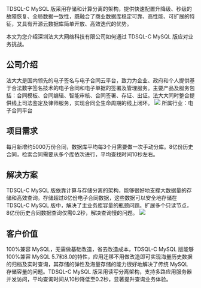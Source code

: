TDSQL-C MySQL 版采用存储和计算分离的架构，提供快速配置升降级、秒级的故障恢复、全局数据一致性，既融合了商业数据库稳定可靠、高性能、可扩展的特征，又具有开源云数据库简单开放、高效迭代的优势。

本文为您介绍深圳法大大网络科技有限公司如何通过 TDSQL-C MySQL 版应对业务挑战。

## 公司介绍
法大大是国内领先的电子签名与电子合同云平台，致力为企业、政府和个人提供基于合法数字签名技术的电子合同和电子单据的签署及管理服务。主要产品及服务包括：合同模板、合同编辑、智能审核、合同签署、存证、出证。法大大同时整合提供线上司法鉴定及律师服务，实现合同全生命周期的线上闭环。
![](https://qcloudimg.tencent-cloud.cn/raw/b39fa4308ede44c8d38279b9fa778ac8.png)
所属行业：电子合同平台

## 项目需求
每月新增约5000万份合同，数据库平均每3个月需要做一次手动分库。8亿份历史合同，检索合同需要从多个库依次进行，平均查找时间10秒左右。

## 解决方案
TDSQL-C MySQL 版依靠计算与存储分离的架构，能够很好地支撑大数据量的存储和高效查询。存储超过8亿份电子合同数据，这些数据可以安全地存储在 TDSQL-C MySQL 版中，解决了主业务库容量的瓶颈问题。扩展多个只读节点，8亿份历史合同数据查询仅需0.2秒，解决查询慢的问题。
![](https://qcloudimg.tencent-cloud.cn/raw/a2ee7bc3227d0be74b52cda76ce35281.png)

## 客户价值
100%兼容 MySQL，无需做基础改造，省去改造成本，TDSQL-C MySQL 版能够100%兼容 MySQL 5.7和8.0的特性，应用迁移不用做改造即可实现海量历史数据的归档及实时查询，其存储的弹性及海量存储的能力很好地解决了传统 MySQL 存储容量的问题。TDSQL-C MySQL 版采用读写分离架构，支持多路应用服务器并发访问，平均查询时间从10秒降低至0.2秒，显著提升查询业务体验。
